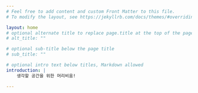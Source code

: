 ```yaml
---
# Feel free to add content and custom Front Matter to this file.
# To modify the layout, see https://jekyllrb.com/docs/themes/#overriding-theme-defaults

layout: home
# optional alternate title to replace page.title at the top of the page
# alt_title: ""

# optional sub-title below the page title
# sub_title: ""

# optional intro text below titles, Markdown allowed
introduction: |
    생각할 공간을 위한 머리비움!

---
```

